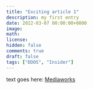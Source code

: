 ```yaml
---
title: "Exciting article 1"
description: my first entry
date: 2022-03-07 00:00:00+0000
image: 
math: 
license: 
hidden: false
comments: true
draft: false
tags: ["DDOS", "Insider"]
---
```


text goes here: [Mediaworks](https://www.rnz.co.nz/news/national/512378/403-000-people-s-personal-information-taken-in-mediaworks-cyberattack)
